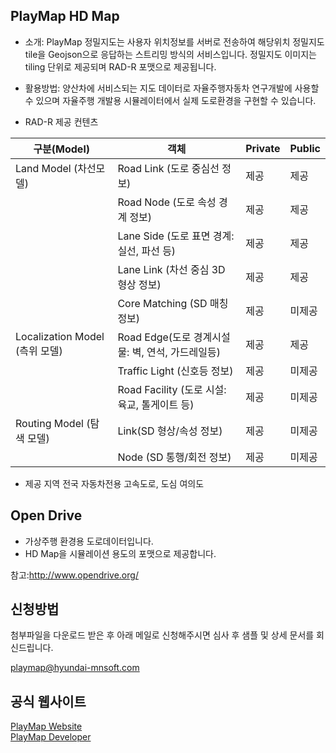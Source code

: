 ## PlayMap HD Map

- 소개:
PlayMap 정밀지도는 사용자 위치정보를 서버로 전송하여 해당위치 정밀지도 tile을 Geojson으로 응답하는 스트리밍 방식의 서비스입니다.
정밀지도 이미지는 tiling 단위로 제공되며 RAD-R 포맷으로 제공됩니다.

- 활용방법:
양산차에 서비스되는 지도 데이터로 자율주행자동차 연구개발에 사용할 수 있으며 자율주행 개발용 시뮬레이터에서 실제 도로환경을 구현할 수 있습니다.

- RAD-R 제공 컨텐츠

|**구분(Model)**|**객체**|**Private**|**Public**|
|------|---|---|---|
|Land Model (차선모델) |Road Link (도로 중심선 정보)|제공|제공|
| |Road Node (도로 속성 경계 정보)|제공|제공|
| |Lane Side (도로 표면 경계: 실선, 파선 등)|제공|제공|
| |Lane Link (차선 중심 3D 형상 정보)|제공|제공|
| |Core Matching (SD 매칭 정보)|제공|미제공|
|Localization Model (측위 모델)|Road Edge(도로 경계시설물: 벽, 연석, 가드레일등)|제공|제공|
| |Traffic Light (신호등 정보)|제공|미제공|
| |Road Facility (도로 시설: 육교, 톨게이트 등)|제공|미제공|
|Routing Model (탐색 모델)|Link(SD 형상/속성 정보)|제공|미제공|
||Node (SD 통행/회전 정보)|제공|미제공|


- 제공 지역
전국 자동차전용 고속도로, 도심 여의도

## Open Drive

- 가상주행 환경용 도로데이터입니다.
- HD Map을 시뮬레이션 용도의 포맷으로 제공합니다.

참고:http://www.opendrive.org/

## 신청방법

첨부파일을 다운로드 받은 후 아래 메일로 신청해주시면 심사 후 샘플 및 상세 문서를 회신드립니다.

playmap@hyundai-mnsoft.com

## 공식 웹사이트

[PlayMap Website](https://playmap.hyundai-mnsoft.com/)  
[PlayMap Developer](https://developers.hyundai-mnsoft.com/)


